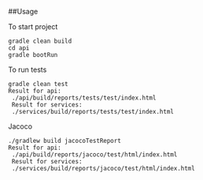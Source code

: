 ##Usage

To start project
````
gradle clean build
cd api
gradle bootRun
````
To run tests
````
gradle clean test
Result for api:
 ./api/build/reports/tests/test/index.html
 Result for services:
 ./services/build/reports/tests/test/index.html
````

Jacoco
````
./gradlew build jacocoTestReport 
Result for api:
 ./api/build/reports/jacoco/test/html/index.html
 Result for services:
 ./services/build/reports/jacoco/test/html/index.html
````